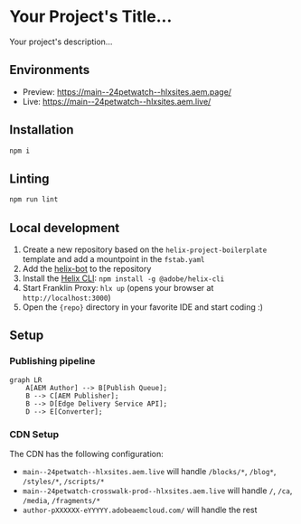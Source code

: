 # Your Project's Title...
Your project's description...

## Environments
- Preview: https://main--24petwatch--hlxsites.aem.page/
- Live: https://main--24petwatch--hlxsites.aem.live/

## Installation

```sh
npm i
```

## Linting

```sh
npm run lint
```

## Local development

1. Create a new repository based on the `helix-project-boilerplate` template and add a mountpoint in the `fstab.yaml`
1. Add the [helix-bot](https://github.com/apps/helix-bot) to the repository
1. Install the [Helix CLI](https://github.com/adobe/helix-cli): `npm install -g @adobe/helix-cli`
1. Start Franklin Proxy: `hlx up` (opens your browser at `http://localhost:3000`)
1. Open the `{repo}` directory in your favorite IDE and start coding :)

## Setup

### Publishing pipeline

```mermaid
graph LR
    A[AEM Author] --> B[Publish Queue];
    B --> C[AEM Publisher];
    B --> D[Edge Delivery Service API];
    D --> E[Converter];
```

### CDN Setup

The CDN has the following configuration:
* `main--24petwatch--hlxsites.aem.live` will handle `/blocks/*`, `/blog*`, `/styles/*`, `/scripts/*`
* `main--24petwatch-crosswalk-prod--hlxsites.aem.live` will handle `/`, `/ca`, `/media`, `/fragments/*`
* `author-pXXXXXX-eYYYYY.adobeaemcloud.com/` will handle the rest
